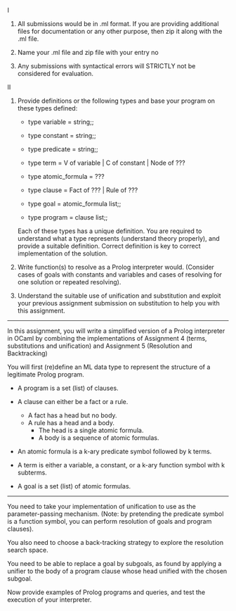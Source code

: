 
I

1. All submissions would be in .ml format. If you are providing additional files for documentation or any other purpose, then zip it along with the .ml file.

2. Name your .ml file and zip file with your entry no

3. Any submissions with syntactical errors will STRICTLY not be considered for evaluation.

II 

1. Provide definitions or the following types and base your program on these types defined:

    - type variable = string;;
    - type constant = string;;
    - type predicate = string;;

    - type term = V of variable | C of constant | Node of ???

    - type atomic_formula = ???

    - type clause = Fact of ??? | Rule of  ???

    - type goal = atomic_formula list;;

    - type program = clause list;;

    Each of these types has a unique definition. You are required to understand what a type represents (understand theory properly), and provide a suitable definition. Correct definition is key to correct implementation of the solution.

2. Write function(s) to resolve as a Prolog interpreter would. (Consider cases of goals with constants and variables and cases of resolving for one solution or repeated resolving).

3. Understand the suitable use of unification and substitution and exploit your previous assignment submission on substitution to help you with this assignment.

---

In this assignment, you will write a simplified version of a Prolog interpreter in OCaml by combining the implementations of Assignment 4 (terms, substitutions and unification) and Assignment 5 (Resolution and Backtracking)

You will first (re)define an ML data type to represent the structure of a legitimate Prolog program.

* A program is a set (list) of clauses. 

* A clause can either be a fact or a rule. 
    - A fact has a head but no body.  
    - A rule has a head and a body.  
        + The head is a single atomic formula. 
        + A body is a sequence of atomic formulas.

* An atomic formula is a k-ary predicate symbol followed by k terms.

* A term is either a variable, a constant, or a k-ary function symbol with k subterms.

* A goal is a set (list) of atomic formulas.

---

You need to take your implementation of unification to use as the parameter-passing mechanism. (Note: by pretending the predicate symbol is a function symbol, you can perform resolution of goals and program clauses).

You also need to choose a back-tracking strategy to explore the resolution search space. 

You need to be able to replace a goal by subgoals, as found by applying a unifier to the body of a program clause whose head unified with the chosen subgoal.

Now provide examples of Prolog programs and queries, and test the execution of your interpreter.
